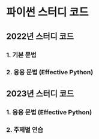 # 파이썬 스터디 코드
## 2022년 스터디 코드
### 1. 기본 문법
### 2. 응용 문법 (Effective Python)

## 2023년 스터디 코드
### 1. 응용 문법 (Effective Python)
### 2. 주제별 연습